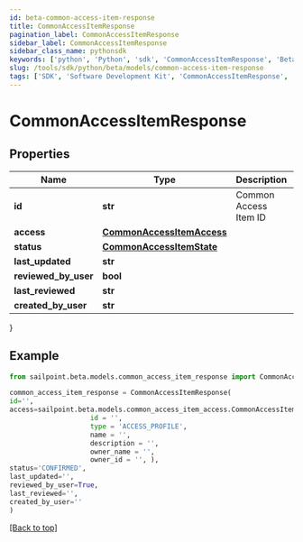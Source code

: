 ```yaml
---
id: beta-common-access-item-response
title: CommonAccessItemResponse
pagination_label: CommonAccessItemResponse
sidebar_label: CommonAccessItemResponse
sidebar_class_name: pythonsdk
keywords: ['python', 'Python', 'sdk', 'CommonAccessItemResponse', 'BetaCommonAccessItemResponse'] 
slug: /tools/sdk/python/beta/models/common-access-item-response
tags: ['SDK', 'Software Development Kit', 'CommonAccessItemResponse', 'BetaCommonAccessItemResponse']
---
```


# CommonAccessItemResponse


## Properties

Name | Type | Description | Notes
------------ | ------------- | ------------- | -------------
**id** | **str** | Common Access Item ID | [optional] 
**access** | [**CommonAccessItemAccess**](common-access-item-access) |  | [optional] 
**status** | [**CommonAccessItemState**](common-access-item-state) |  | [optional] 
**last_updated** | **str** |  | [optional] 
**reviewed_by_user** | **bool** |  | [optional] 
**last_reviewed** | **str** |  | [optional] 
**created_by_user** | **str** |  | [optional] 
}

## Example

```python
from sailpoint.beta.models.common_access_item_response import CommonAccessItemResponse

common_access_item_response = CommonAccessItemResponse(
id='',
access=sailpoint.beta.models.common_access_item_access.CommonAccessItemAccess(
                    id = '', 
                    type = 'ACCESS_PROFILE', 
                    name = '', 
                    description = '', 
                    owner_name = '', 
                    owner_id = '', ),
status='CONFIRMED',
last_updated='',
reviewed_by_user=True,
last_reviewed='',
created_by_user=''
)

```
[[Back to top]](#) 

